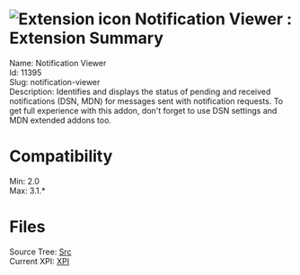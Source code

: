 # ![Extension icon](https://addons.thunderbird.net/user-media/addon_icons/11/11395-64.png?modified=1304607434) Notification Viewer : Extension Summary

Name: Notification Viewer  
Id: 11395  
Slug: notification-viewer  
Description: Identifies and displays the status of pending and received notifications (DSN, MDN) for messages sent with notification requests. To get full experience with this addon, don't forget to use DSN settings and MDN extended addons too.
  

# Compatibility
Min: 2.0  
Max: 3.1.*  

# Files

Source Tree: [Src](C:/Dev/Thunderbird/ThunderKdB/xall/xOther/11395-notification-viewer/src)  
Current XPI: [XPI](C:/Dev/Thunderbird/ThunderKdB/xall/xOther/11395-notification-viewer/xpi)  



